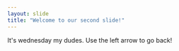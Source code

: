 ```yaml
---
layout: slide
title: "Welcome to our second slide!"
---
```

It's wednesday my dudes.
Use the left arrow to go back!
